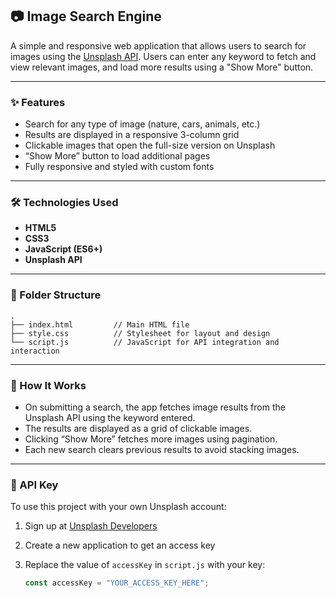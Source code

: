 ## 📷 Image Search Engine

A simple and responsive web application that allows users to search for images using the [Unsplash API](https://unsplash.com/developers). Users can enter any keyword to fetch and view relevant images, and load more results using a "Show More" button.


---

### ✨ Features

* Search for any type of image (nature, cars, animals, etc.)
* Results are displayed in a responsive 3-column grid
* Clickable images that open the full-size version on Unsplash
* “Show More” button to load additional pages
* Fully responsive and styled with custom fonts

---

### 🛠 Technologies Used

* **HTML5**
* **CSS3**
* **JavaScript (ES6+)**
* **Unsplash API**

---

### 📁 Folder Structure

```
.
├── index.html         // Main HTML file
├── style.css          // Stylesheet for layout and design
└── script.js          // JavaScript for API integration and interaction
```

---

### 🧠 How It Works

* On submitting a search, the app fetches image results from the Unsplash API using the keyword entered.
* The results are displayed as a grid of clickable images.
* Clicking “Show More” fetches more images using pagination.
* Each new search clears previous results to avoid stacking images.

---

### 🔑 API Key

To use this project with your own Unsplash account:

1. Sign up at [Unsplash Developers](https://unsplash.com/developers)
2. Create a new application to get an access key
3. Replace the value of `accessKey` in `script.js` with your key:

   ```js
   const accessKey = "YOUR_ACCESS_KEY_HERE";
   ```
